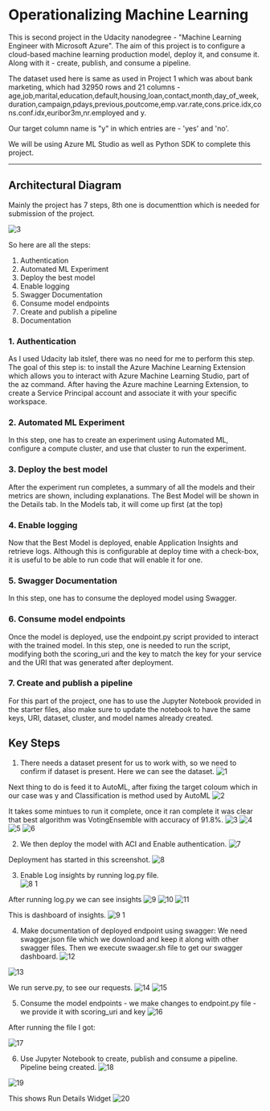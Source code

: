 # Operationalizing Machine Learning #


This is second project in the Udacity nanodegree - "Machine Learning Engineer with Microsoft Azure". The aim of this project is to configure a cloud-based machine learning production model, deploy it, and consume it. Along with it - create, publish, and consume a pipeline.

The dataset used here is same as used in Project 1 which was about bank marketing, which had 32950 rows and 21 columns - age,job,marital,education,default,housing,loan,contact,month,day_of_week,duration,campaign,pdays,previous,poutcome,emp.var.rate,cons.price.idx,cons.conf.idx,euribor3m,nr.employed and y.

Our target column name is "y" in which entries are - 'yes' and 'no'.

We will be using Azure ML Studio as well as Python SDK to complete this project. 

- - - -

## Architectural Diagram ##

Mainly the project has 7 steps, 8th one is documenttion which is needed for submission of the project. 

![3](https://user-images.githubusercontent.com/34343621/115155839-40a91880-a09f-11eb-8ba4-7dc7069f2d5a.png)

So here are all the steps:

1. Authentication
2. Automated ML Experiment
3. Deploy the best model
4. Enable logging
5. Swagger Documentation
6. Consume model endpoints
7. Create and publish a pipeline
8. Documentation

### 1. Authentication ###
As I used Udacity lab itslef, there was no need for me to perform this step. The goal of this step is: to install the Azure Machine Learning Extension which allows you to interact with Azure Machine Learning Studio, part of the az command. After having the Azure machine Learning Extension, to create a Service Principal account and associate it with your specific workspace.


### 2. Automated ML Experiment ###
In this step, one has to create an experiment using Automated ML, configure a compute cluster, and use that cluster to run the experiment.


### 3. Deploy the best model ###
After the experiment run completes, a summary of all the models and their metrics are shown, including explanations. The Best Model will be shown in the Details tab. In the Models tab, it will come up first (at the top)

### 4. Enable logging ### 
Now that the Best Model is deployed, enable Application Insights and retrieve logs. Although this is configurable at deploy time with a check-box, it is useful to be able to run code that will enable it for one.

### 5. Swagger Documentation ###
In this step, one has to consume the deployed model using Swagger.

### 6. Consume model endpoints ###
Once the model is deployed, use the endpoint.py script provided to interact with the trained model. In this step, one is needed to run the script, modifying both the scoring_uri and the key to match the key for your service and the URI that was generated after deployment.

### 7. Create and publish a pipeline ###
For this part of the project, one has to use the Jupyter Notebook provided in the starter files, also make sure to update the notebook to have the same keys, URI, dataset, cluster, and model names already created.

## Key Steps ##
1. There needs a dataset present for us to work with, so we need to confirm if dataset is present. Here we can see the dataset. 
![1](https://user-images.githubusercontent.com/34343621/115162401-f33da300-a0c0-11eb-834d-0e758cfa145a.png)

Next thing to do is feed it to AutoML, after fixing the target coloum which in our case was y and Classification is method used by AutoML
![2](https://user-images.githubusercontent.com/34343621/115162442-241dd800-a0c1-11eb-92aa-44741be5a607.png)

It takes some mintues to run it complete, once it ran complete it was clear that best algorithm was VotingEnsemble with accuracy of 91.8%.
![3](https://user-images.githubusercontent.com/34343621/115162573-fe450300-a0c1-11eb-89fa-dcaae3458ca3.png)
![4](https://user-images.githubusercontent.com/34343621/115162574-01d88a00-a0c2-11eb-820d-6bac4cf24a05.png)
![5](https://user-images.githubusercontent.com/34343621/115162588-1452c380-a0c2-11eb-9ee6-6716ae1d0c2f.png)
![6](https://user-images.githubusercontent.com/34343621/115162725-ab1f8000-a0c2-11eb-8291-599f41e17955.png)


2. We then deploy the model with ACI and Enable authentication. 
![7](https://user-images.githubusercontent.com/34343621/115162673-77dcf100-a0c2-11eb-820a-78589ffd45e0.png)

Deployment has started in this screenshot. 
![8](https://user-images.githubusercontent.com/34343621/115163446-cd1b0180-a0c6-11eb-8a13-f2d681bc858b.png)

3.  Enable Log insights by running log.py file.  
![8 1](https://user-images.githubusercontent.com/34343621/115163624-c214a100-a0c7-11eb-95e8-92f5432544b5.png)

After running log.py we can see insights
![9](https://user-images.githubusercontent.com/34343621/115163512-1f5c2280-a0c7-11eb-8cff-c00c14ffd2f1.png)
![10](https://user-images.githubusercontent.com/34343621/115163680-1ae43980-a0c8-11eb-8b37-5b7d5bf897d6.png)
![11](https://user-images.githubusercontent.com/34343621/115163683-1ddf2a00-a0c8-11eb-8d93-a6fac602012b.png)

This is dashboard of insights. 
![9 1](https://user-images.githubusercontent.com/34343621/115163505-12d7ca00-a0c7-11eb-932b-435678941cb2.png)

4. Make documentation of deployed endpoint using swagger: We need swagger.json file which we download and keep it along with other swagger files. Then we execute swaager.sh file to get our swagger dashboard. 
![12](https://user-images.githubusercontent.com/34343621/115163686-26cffb80-a0c8-11eb-8a17-2f6ac88f2320.png)

 ![13](https://user-images.githubusercontent.com/34343621/115163715-4a934180-a0c8-11eb-918a-a9619352ebd1.png)

We run serve.py, to see our requests. 
![14](https://user-images.githubusercontent.com/34343621/115163744-6bf42d80-a0c8-11eb-8f67-f20c54888162.png)
![15](https://user-images.githubusercontent.com/34343621/115163750-71ea0e80-a0c8-11eb-89a6-c01d107c1337.png)

5. Consume the model endpoints - we make changes to endpoint.py file - we provide it with scoring_uri and key
![16](https://user-images.githubusercontent.com/34343621/115163818-e7ee7580-a0c8-11eb-94a2-fedc861f56ba.png)

After running the file I got:

![17](https://user-images.githubusercontent.com/34343621/115163835-00f72680-a0c9-11eb-96e0-4f533dff784c.png)

6. Use Jupyter Notebook to create, publish and consume a pipeline.
Pipeline being created. 
![18](https://user-images.githubusercontent.com/34343621/115163853-18ceaa80-a0c9-11eb-8c3a-c5efb94b9e7b.png)

![19](https://user-images.githubusercontent.com/34343621/115163874-3439b580-a0c9-11eb-99ff-622df7409170.png)

This shows Run Details Widget
![20](https://user-images.githubusercontent.com/34343621/115163899-64815400-a0c9-11eb-8e60-b1ca1a7bf4ed.png)




